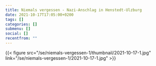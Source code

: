 ```yaml
---
title: Niemals vergessen - Nazi-Anschlag in Henstedt-Ulzburg
date: 2021-10-17T17:05:00+0200
tags: []
categories: []
submenu: []
social: []
recentfrom: ""
---
```

{{< figure src="/se/niemals-vergessen-1/thumbnail/2021-10-17-1.jpg" link="/se/niemals-vergessen-1/2021-10-17-1.jpg" >}}
